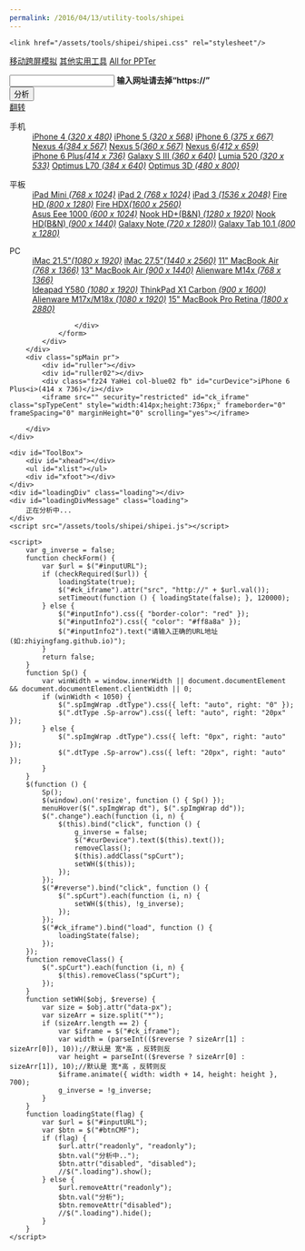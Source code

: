 ```yaml
---
permalink: /2016/04/13/utility-tools/shipei
---
```

<html>
<head>
    <meta http-equiv="Content-Type" content="text/html; charset=utf-8">
    <title>移动跨屏模拟</title>
    
    <link href="/assets/tools/shipei/shipei.css" rel="stylesheet"/>

</head>
<body>
    <div class="Tool-MainWrap ww100">
        <p class="ClassHead-wrap clearfix">
            <a href="http://zhiyingfang.github.io/2016/04/13/utility-tools/shipei" class="CHeadcur ml15">移动跨屏模拟</a>
            <a href="http://zhiyingfang.github.io/2016/04/13/utility-tools/">其他实用工具</a>
            <a href="http://zhiyingfang.github.io" class="spreturn fr" target="_blank">All for PPTer</a>
        </p>
        <div class="DelHeadWrap bor-b1s03 bg-white pb10">
            <!--PingSearch-begin-->
            <div class="publicSearch clearfix">
                <form autocomplete="off" action="/2016/04/13/utility-tools/shipei" method="get" id="_form">
                    <div class="search-write-wrap pt15 fl clearfix">
                        <div class="search-write-left w480 pr" id="inputInfo">
                            <input class="search-write-cont w460 WrapHid" id="inputURL" name="url" url="true" value="" />
                            <a href="javascript:" title="清空" class="quickdelete _CentHid"></a>
                            <b class="search-hint CentHid" id="inputInfo2">输入网址请去掉“https://”</b>
                        </div>
                        <div class="search-write-right">
                            <input class="search-write-btn" type="submit" value="分析" id="btnCMF" onclick="return checkForm()" />
                        </div>
                    </div>
                    <div class="spPhoneType fl clearfix">
                        <div class="fl spFanz mr10"><a href="javascript:" id="reverse"><span>翻转</span></a></div>
                        <dl class="mr10 pr spImgWrap">
                            <dt class="dtImgPh"><span>手机</span></dt>
                            <dd class="dtType w350">
                                <div class="Sp-arrow icon corner"></div>
                                <div class="fl w160">
                                    <a href="#target_middle" class="change" data-px="320*480" rel="nofollow">iPhone 4 <i>(320 x 480)</i></a>
                                    <a href="#target_middle" class="change" data-px="320*568" rel="nofollow">iPhone 5 <i>(320 x 568)</i></a>
                                    <a href="#target_middle" class="change" data-px="375*667" rel="nofollow">iPhone 6 <i>(375 x 667)</i></a>
                                    <a href="#target_middle" class="change" data-px="384*567" rel="nofollow">Nexus 4<i>(384 x 567)</i></a>
                                    <a href="#target_middle" class="change" data-px="360*567" rel="nofollow">Nexus 5<i>(360 x 567)</i></a>
                                    <a href="#target_middle" class="change" data-px="412*659" rel="nofollow">Nexus 6<i>(412 x 659)</i></a>
                                </div>
                                <div class="fl w180">
                                    <a href="#target_middle" class="change spCurt" data-px="414*736" rel="nofollow">iPhone 6 Plus<i>(414 x 736)</i></a>
                                    <a href="#target_middle" class="change" data-px="360*640" rel="nofollow">Galaxy S III <i>(360 x 640)</i></a>
                                    <a href="#target_middle" class="change" data-px="320*533" rel="nofollow">Lumia 520 <i>(320 x 533)</i></a>
                                    <a href="#target_middle" class="change" data-px="384*640" rel="nofollow">Optimus L70 <i>(384 x 640)</i></a>
                                    <a href="#target_middle" class="change" data-px="480*800" rel="nofollow">Optimus 3D <i>(480 x 800)</i></a>
                                </div>
                            </dd>
                        </dl>
                        <dl class="mr20 pr spImgWrap">
                            <dt class="dtImgPb"><span>平板</span></dt>
                            <dd class="dtType w412">
                                <div class="Sp-arrow icon corner"></div>
                                <div class="fl w170">
                                    <a href="#target_middle" class="change" data-px="1024*768" rel="nofollow">iPad Mini <i>(768 x 1024)</i></a>
                                    <a href="#target_middle" class="change" data-px="1024*768" rel="nofollow">iPad 2 <i>(768 x 1024)</i></a>
                                    <a href="#target_middle" class="change" data-px="2048*1536" rel="nofollow">iPad 3 <i>(1536 x 2048)</i></a>
                                    <a href="#target_middle" class="change" data-px="1280*800" rel="nofollow">Fire HD <i>(800 x 1280)</i></a>
                                    <a href="#target_middle" class="change" data-px="2560*1600" rel="nofollow">Fire HDX<i>(1600 x 2560)</i></a>
                                </div>
                                <div class="fl w220">
                                    <a href="#target_middle" class="change" data-px="1024*600" rel="nofollow">Asus Eee 1000 <i>(600 x 1024)</i></a>
                                    <a href="#target_middle" class="change" data-px="1920*1280" rel="nofollow">Nook HD+(B&amp;N) <i>(1280 x 1920)</i></a>
                                    <a href="#target_middle" class="change" data-px="1440*900" rel="nofollow">Nook HD(B&amp;N) <i>(900 x 1440)</i></a>
                                    <a href="#target_middle" class="change" data-px="1280*720" rel="nofollow">Galaxy Note <i>(720 x 1280))</i></a>
                                    <a href="#target_middle" class="change" data-px="1280*800" rel="nofollow">Galaxy Tab 10.1 <i>(800 x 1280)</i></a>
                                </div>
                            </dd>
                        </dl>
                        <dl class="pr spImgWrap">
                            <dt class="dtImgPc"><span>PC</span></dt>
                            <dd class="dtType w510">
                                <div class="Sp-arrow icon corner"></div>
                                <div class="fl w220">
                                    <a href="#target_middle" class="change" data-px="1920*1080" rel="nofollow">iMac 21.5"<i>(1080 x 1920)</i></a>
                                    <a href="#target_middle" class="change" data-px="2560*1440" rel="nofollow">iMac 27.5"<i>(1440 x 2560)</i></a>
                                    <a href="#target_middle" class="change" data-px="1366*768" rel="nofollow">11" MacBook Air <i>(768 x 1366)</i></a>
                                    <a href="#target_middle" class="change" data-px="1440*900" rel="nofollow">13" MacBook Air <i>(900 x 1440)</i></a>
                                    <a href="#target_middle" class="change" data-px="1366*768" rel="nofollow">Alienware M14x <i>(768 x 1366)</i></a>
                                </div>
                                <div class="fl w280">
                                    <a href="#target_middle" class="change" data-px="1920*1080" rel="nofollow">Ideapad Y580 <i>(1080 x 1920)</i></a>
                                    <a href="#target_middle" class="change" data-px="1600*900" rel="nofollow">ThinkPad X1 Carbon <i>(900 x 1600)</i></a>
                                    <a href="#target_middle" class="change" data-px="1920*1080" rel="nofollow">Alienware M17x/M18x <i>(1080 x 1920)</i></a>
                                    <a href="#target_middle" class="change" data-px="2880*1800" rel="nofollow">15" MacBook Pro Retina <i>(1800 x 2880)</i></a>
                                </div>
                            </dd>
                        </dl>
                        
                    </div>
                </form>
            </div>
        </div>
        <div class="spMain pr">
            <div id="ruller"></div>
            <div id="ruller02"></div>
            <div class="fz24 YaHei col-blue02 fb" id="curDevice">iPhone 6 Plus<i>(414 x 736)</i></div>
            <iframe src="" security="restricted" id="ck_iframe" class="spTypeCent" style="width:414px;height:736px;" frameborder="0" frameSpacing="0" marginHeight="0" scrolling="yes"></iframe>
            
        </div>
    </div>
   
    <div id="ToolBox">
        <div id="xhead"></div>
        <ul id="xlist"></ul>
        <div id="xfoot"></div>
    </div>
    <div id="loadingDiv" class="loading"></div>
    <div id="loadingDivMessage" class="loading">
        正在分析中...
    </div>
    <script src="/assets/tools/shipei/shipei.js"></script>

    <script>
        var g_inverse = false;
        function checkForm() {
            var $url = $("#inputURL");
            if (checkRequired($url)) {
                loadingState(true);
                $("#ck_iframe").attr("src", "http://" + $url.val());
                setTimeout(function () { loadingState(false); }, 120000);
            } else {
                $("#inputInfo").css({ "border-color": "red" });
                $("#inputInfo2").css({ "color": "#ff8a8a" });
                $("#inputInfo2").text("请输入正确的URL地址(如:zhiyingfang.github.io)");
            }
            return false;
        }
        function Sp() {
            var winWidth = window.innerWidth || document.documentElement && document.documentElement.clientWidth || 0;
            if (winWidth < 1050) {
                $(".spImgWrap .dtType").css({ left: "auto", right: "0" });
                $(".dtType .Sp-arrow").css({ left: "auto", right: "20px" });
            } else {
                $(".spImgWrap .dtType").css({ left: "0px", right: "auto" });
                $(".dtType .Sp-arrow").css({ left: "20px", right: "auto" });
            }
        }
        $(function () {
            Sp();
            $(window).on('resize', function () { Sp() });
            menuHover($(".spImgWrap dt"), $(".spImgWrap dd"));
            $(".change").each(function (i, n) {
                $(this).bind("click", function () {
                    g_inverse = false;
                    $("#curDevice").text($(this).text());
                    removeClass();
                    $(this).addClass("spCurt");
                    setWH($(this));
                });
            });
            $("#reverse").bind("click", function () {
                $(".spCurt").each(function (i, n) {
                    setWH($(this), !g_inverse);
                });
            });
            $("#ck_iframe").bind("load", function () {
                loadingState(false);
            });
        });
        function removeClass() {
            $(".spCurt").each(function (i, n) {
                $(this).removeClass("spCurt");
            });
        }
        function setWH($obj, $reverse) {
            var size = $obj.attr("data-px");
            var sizeArr = size.split("*");
            if (sizeArr.length == 2) {
                var $iframe = $("#ck_iframe");
                var width = (parseInt(($reverse ? sizeArr[1] : sizeArr[0]), 10));//默认是 宽*高 ，反转则反
                var height = parseInt(($reverse ? sizeArr[0] : sizeArr[1]), 10);//默认是 宽*高 ，反转则反
                $iframe.animate({ width: width + 14, height: height }, 700);
                g_inverse = !g_inverse;
            }
        }
        function loadingState(flag) {
            var $url = $("#inputURL");
            var $btn = $("#btnCMF");
            if (flag) {
                $url.attr("readonly", "readonly");
                $btn.val("分析中..");
                $btn.attr("disabled", "disabled");
                //$(".loading").show();
            } else {
                $url.removeAttr("readonly");
                $btn.val("分析");
                $btn.removeAttr("disabled");
                //$(".loading").hide();
            }
        }
    </script>
</body>
</html>

